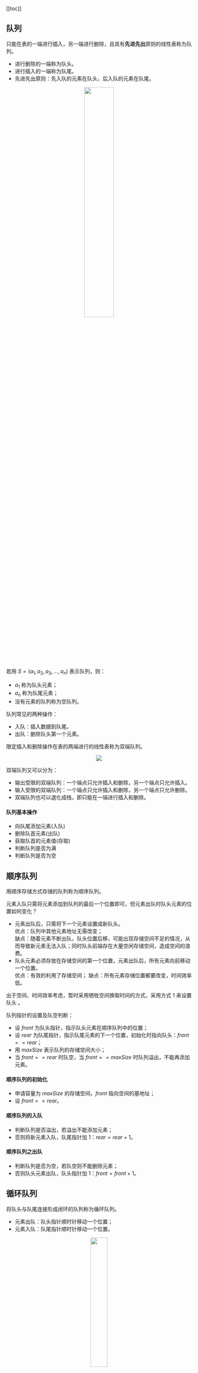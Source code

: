 [[toc]]
## 队列
只能在表的一端进行插入，另一端进行删除，且具有**先进先出**原则的线性表称为队列。
  - 进行删除的一端称为队头。  
  - 进行插入的一端称为队尾。  
  - 先进先出原则：先入队的元素在队头，后入队的元素在队尾。
  
<div align="center">
    <img src="https://vista-image.oss-cn-beijing.aliyuncs.com/datastructure/image/队列_示意图.png" width="40%">
</div>

若用 $S=(a_1,a_2,a_3,...,a_n)$ 表示队列，则：  
- $a_1$ 称为队头元素；  
- $a_n$ 称为队尾元素；  
- 没有元素的队列称为空队列。   
 
队列常见的两种操作： 
  - 入队：插入数据到队尾。
  - 出队：删除队头第一个元素。
  
限定插入和删除操作在表的两端进行的线性表称为双端队列。

<div align="center">
    <img src="https://vista-image.oss-cn-beijing.aliyuncs.com/datastructure/image/队列_双端队列.png">
</div>

双端队列又可以分为：
  - 输出受限的双端队列：一个端点只允许插入和删除，另一个端点只允许插入。
  - 输入受限的双端队列：一个端点只允许插入和删除，另一个端点只允许删除。
  - 双端队列也可以退化成栈，即只能在一端进行插入和删除。

#### 队列基本操作
- 向队尾添加元素(入队)
- 删除队首元素(出队)
- 获取队首的元素值(存取)
- 判断队列是否为满
- 判断队列是否为空

## 顺序队列
用顺序存储方式存储的队列称为顺序队列。

元素入队只需将元素添加到队列的最后一个位置即可，但元素出队时队头元素的位置如何变化？
  - 元素出队后，只需将下一个元素设置成新队头。  
  优点：队列中其他元素地址无需改变；  
  缺点：随着元素不断出队，队头位置后移，可能出现存储空间不足的情况，从而导致新元素无法入队；同时队头前端存在大量空闲存储空间，造成空间的浪费。
  - 队头元素必须存放在存储空间的第一个位置，元素出队后，所有元素向前移动一个位置。  
  优点：有效的利用了存储空间；
  缺点：所有元素存储位置都要改变，时间效率低。
      
出于空间、时间效率考虑，暂时采用牺牲空间换取时间的方式，采用方式 1 来设置队头 。

队列指针的设置及队空判断：  
  - 设 $front$ 为队头指针，指示队头元素在顺序队列中的位置；
  - 设 $rear$ 为队尾指针，指示队尾元素的下一个位置，初始化时指向队头：$front == rear$；
  - 用 $maxSize$ 表示队列的存储空间大小；
  - 当 $front == rear$ 时队空，当 $front == maxSize$ 时队列溢出，不能再添加元素。    

#### 顺序队列的初始化
- 申请容量为 $maxSize$ 的存储空间，$front$ 指向空间的基地址；
- 设 $front == rear$。

#### 顺序队列的入队
- 判断队列是否溢出，若溢出不能添加元素；
- 否则将新元素入队，队尾指针加 1：$rear = rear + 1$。

#### 顺序队列之出队
- 判断队列是否为空，若队空则不能删除元素；
- 否则队头元素出队，队头指针加 1：$front = front + 1$。

## 循环队列
将队头与队尾连接形成闭环的队列称为循环队列。
  - 元素出队：队头指针顺时针移动一个位置；
  - 元素入队：队尾指针顺时针移动一个位置。
  
<div align="center">
    <img src="https://vista-image.oss-cn-beijing.aliyuncs.com/datastructure/image/队列_循环队列.png"  width="30%">
</div>
  
循环队列队满时便不能再添加新的元素，若 $front$ 和 $rear$ 指针的定义与顺序队列中相同，则出现 $front == rear$ 时无法判断队列是满还是空的情况，所以如何判断队满呢？
  - 新增变量 $count$ 表示队列元素个数，当 $count == maxSize$ 时队满；当 $count = 0$ 时队空。
  - 循环队列少用一个元素，当队头指针在队尾指针的下一个位置时，队列为满，队列元素为 $maxSize - 1$ 个；当 $front == rear$ 时队空。   
为了操作的便捷性，通常采用方式 2 判断队空队满，以下循环队列的操作以方式 2 为基准。

队空、队满、队列元素个数判断：
  - 队满：$( rear + 1 )  \%  maxSize == front$；
  - 队空：$front ==  rear$；
  - 队列中有效元素个数：$(rear + maxSize - front) \% maxSize$。

#### 循环队列的初始化
- 申请容量为 $maxSize$ 的存储空间，$front$ 指向空间的基地址。
- 设 $front == rear$。

#### 循环队列的入队
- 判断循环队列是否队满，若队满则不能添加新元素
- 否则将新元素入队，队尾指针加 1：$rear = (rear + 1) \% maxSize$ 

#### 循环队列之出队
- 判断队列是否为空，若队空则不能再删除元素
- 否则队头元素出队，队头指针加 1：$front = (front + 1) \% maxSize$


## 链式队列
用链接存储方式实现的队列称为链式队列。  

<div align="center">
    <img src="https://vista-image.oss-cn-beijing.aliyuncs.com/datastructure/image/队列_链式队列.png">
</div>

链式队列的指针：
  - 队头指针：$front$ 始终指向头结点
  - 队尾指针：$rear$ 指向队尾结点，初始化时 $front == rear$ 指向头结点

#### 链式队列的初始化
- 创建一个新结点作为链式队列的头结点，并将队头和队尾指针指向头结点
- 头结点的指针域设为 $null$

#### 链式队列的入队
将元素插入到队尾：
- 创建指针域为 $null$ 的新结点 $x$ 
- 将新结点插入到队尾结点之后，修改队尾结点指针域：$rear.next = x$
- 修改队尾指针：$rear = x$

#### 链式队列之出队
删除链表的首元结点：
- 判断队列是否为空，若为空则不能删除结点
- 否则获取首元结点 $x$ 的数据域
- 删除首元结点，队头指针指向下一个结点：$front.next = x.next$
- 元素出队后再次判断队列是否为空，若为空将队尾指针指向头结点：$rear = front$
- 释放结点 $x$

<div align="center">
    <img src="https://vista-image.oss-cn-beijing.aliyuncs.com/datastructure/image/队列_链式的操作.png">
</div>

#### 循环队列和链式队列的比较
时间复杂度：循环队列和链式队列入队、出队的时间复杂度都为 $O(1)$
  
空间上复杂度：
  - 循环队列初始化时必须申请存储空间，队列的有效长度受限，在操作过程中队列的有效元素个数小于存储空间大小，造成空间浪费。
  - 链式队列存储过程中需要一个指针域，会产生空间上的开销，但队列元素个数不会受限制。

#### 顺序队列与链式队列的比较
顺序队列有固定的存储空间，不适用于存储空间很大，删除插入很频繁的操作，此时顺序队列的空间利用率很低；反之，链式队列适用此情况。  
顺序队列的访问简单，对队列内部元素的访问便捷；链式队列元素需便利整个链表。

#### 应用实例
应用场景：双端队列最常用的地方就是实现一个长度动态变化的窗口或者连续区间，而动态窗口这种数据结构在很多题目里都有运用。
- 银行拿号排队问题

## 算法例题
1.滑动窗口最大值  
例题：给定一个数组 nums，有一个大小为 k 的滑动窗口从数组的最左侧移动到数组的最右侧。你只可以看到在滑动窗口 k 内的数字，滑动窗口每次只向右移动一位。返回滑动窗口最大值。
说明：可以假设 k 总是有效的，1 ≤ k ≤ 输入数组的大小，且输入数组不为空。

示例：给定一个数组以及一个窗口的长度 k，现在移动这个窗口，要求打印出一个数组，数组里的每个元素是当前窗口当中最大的那个数。  
输入：nums = [1, 3, -1, -3, 5, 3, 6, 7]，k = 3 
输出：[3, 3, 5, 5, 6, 7]

解题思路：
思路 1：移动窗口，扫描，获得最大值。假设数组里有 n 个元素，算法复杂度就是 $O(n)$。这是最直观的做法。

思路 2：利用一个双端队列来保存当前窗口中最大那个数在数组里的下标，双端队列新的头就是当前窗口中最大的那个数。通过该下标，可以很快地知道新的窗口是否仍包含原来那个最大的数。如果不再包含，我们就把旧的数从双端队列的头删除。  
因为双端队列能让上面的这两种操作都能在 O(1) 的时间里完成，所以整个算法的复杂度能控制在 $O(n)$。
<div align="center">
    <img src="https://vista-image.oss-cn-beijing.aliyuncs.com/datastructure/image/队列_滑动窗口最大值.gif">
</div>

1. 初始化窗口 k=3，包含 1，3，-1，把 1 的下标压入双端队列的尾部；
1. 把 3 和双端队列的队尾的数据逐个比较，3 >1，把 1 的下标弹出，把 3 的下标压入队尾；
1. -1<3，-1 压入双端队列队尾保留到下一窗口进行比较；
1. 3 为当前窗口的最大值；
1. 窗口移动，-3 与队尾数据逐个比较，-3<-1，-3 压入双端队列队尾保留；
1. 3 为当前窗口的最大值；
1. 窗口继续移动，5>-3，-3 从双端队列队尾弹出；
1. 5>-1，-1 从队尾弹出；
1. 3 超出当前窗口，从队列头部弹出；
1. 5 压入队列头部，成为当前窗口最大值；
1. 继续移动窗口，操作与上述同理。  
窗口最大值只需读取双端队列头部元素。


## 参考  
- 《数据结构(C语言版)》 严魏敏、吴伟民著  
- 《数据结构(第3版)》 刘大有等著  
- 《搞定数据结构与算法》 苏勇